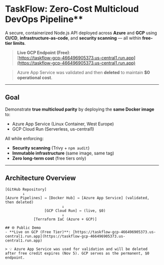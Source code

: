 # TaskFlow: Zero-Cost Multicloud DevOps Pipeline**

A secure, containerized Node.js API deployed across **Azure** and **GCP** using **CI/CD**, **infrastructure-as-code**, and **security scanning** — all within **free-tier limits**.

> **Live GCP Endpoint (Free)**:  
> [https://taskflow-gcp-466496905373.us-central1.run.app](https://taskflow-gcp-466496905373.us-central1.run.app)

> Azure App Service was validated and then **deleted** to maintain **$0 operational cost**.

---

## Goal

Demonstrate **true multicloud parity** by deploying the **same Docker image** to:
- Azure App Service (Linux Container, West Europe)
- GCP Cloud Run (Serverless, us-central1)

All while enforcing:
- **Security scanning** (Trivy + `npm audit`)
- **Immutable infrastructure** (same image, same tag)
- **Zero long-term cost** (free tiers only)

---

## Architecture Overview

```plaintext
[GitHub Repository]
        ↓
[Azure Pipelines] → [Docker Hub] → [Azure App Service] (validated, then deleted)
                          ↓
                  [GCP Cloud Run] ← (live, $0)
                          ↓
             [Terraform IaC (Azure + GCP)]

## 🌐 Public Demo
- **Live on GCP (Free Tier)**: [https://taskflow-gcp-466496905373.us-central1.run.app](https://taskflow-gcp-466496905373.us-central1.run.app)

> 💡 Azure App Service was used for validation and will be deleted after free credit expires (Nov 5). GCP serves as the permanent, $0 endpoint.
